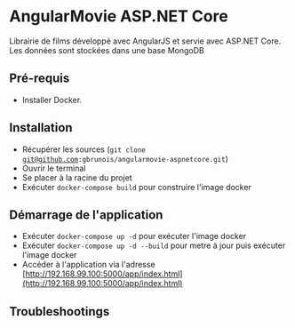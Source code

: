 AngularMovie ASP.NET Core
=========================

Librairie de films développé avec AngularJS et servie avec ASP.NET Core. Les données sont stockées dans une base MongoDB


## Pré-requis
* Installer Docker.

## Installation
* Récupérer les sources (<code>git clone git@github.com:gbrunois/angularmovie-aspnetcore.git</code>)
* Ouvrir le terminal
* Se placer à la racine du projet
* Exécuter <code>docker-compose build</code> pour construire l'image docker


## Démarrage de l'application
* Exécuter <code>docker-compose up -d</code> pour exécuter l'image docker
* Exécuter <code>docker-compose up -d --build</code> pour metre à jour puis exécuter l'image docker
* Accéder à l'application via l'adresse [http://192.168.99.100:5000/app/index.html](http://192.168.99.100:5000/app/index.html)

## Troubleshootings



